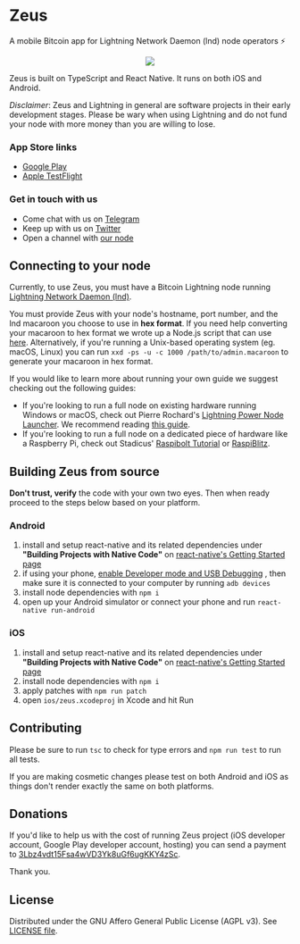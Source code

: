 # Zeus
A mobile Bitcoin app for Lightning Network Daemon (lnd) node operators ⚡️

<p align="center"><img src="https://user-images.githubusercontent.com/47701173/55417522-d7e5b680-553e-11e9-9488-a322d6c1d021.png"></p>

Zeus is built on TypeScript and React Native. It runs on both iOS and Android.

*Disclaimer*: Zeus and Lightning in general are software projects in their early development stages. Please be wary when using Lightning and do not fund your node with more money than you are willing to lose.

### App Store links
* [Google Play](https://play.google.com/store/apps/details?id=com.zeusln.zeus)
* [Apple TestFlight](https://testflight.apple.com/join/gpVFzEHN)

### Get in touch with us
* Come chat with us on
[Telegram](https://t.me/zeusLN)
* Keep up with us on
[Twitter](https://twitter.com/ZeusLN)
* Open a channel with 
[our node](https://1ml.com/node/03b053229a315d4071520d7466f50b91be0edad375122c15932ba3334539a72a6c)


## Connecting to your node

Currently, to use Zeus, you must have a Bitcoin Lightning node running
[Lightning Network Daemon (lnd)](https://github.com/LightningNetwork/lnd).

You must provide Zeus with your node's hostname, port number, and the lnd macaroon you choose to use in **hex format**. If you need help converting your macaroon to hex format we wrote up a Node.js script that can use
[here](https://github.com/ZeusLN/lnd-hex-macaroon-generator/). Alternatively, if you're running a Unix-based operating system (eg. macOS, Linux) you can run `xxd -ps -u -c 1000 /path/to/admin.macaroon` to generate your macaroon in hex format.

If you would like to learn more about running your own guide we suggest checking out the following guides:
* If you're looking to run a full node on existing hardware running Windows or macOS, check out Pierre Rochard's
[Lightning Power Node Launcher](https://github.com/PierreRochard/node-launcher).
We recommend reading
[this guide](https://medium.com/lightning-power-users/windows-macos-lightning-network-284bd5034340).
* If you're looking to run a full node on a dedicated piece of hardware like a Raspberry Pi, check out Stadicus'
[Raspibolt Tutorial](https://github.com/Stadicus/guides/tree/master/raspibolt) or
[RaspiBlitz](https://github.com/rootzoll/raspiblitz/).

## Building Zeus from source

**Don't trust, verify** the code with your own two eyes. Then when ready proceed to the steps below based on your platform.

### Android
1. install and setup react-native and its related dependencies under **"Building Projects with Native Code"** on
[react-native's Getting Started page](https://facebook.github.io/react-native/docs/getting-started.html)
2. if using your phone,
[enable Developer mode and USB Debugging](https://developer.android.com/studio/debug/dev-options)
, then make sure it is connected to your computer by running `adb devices`
3. install node dependencies with `npm i`
4. open up your Android simulator or connect your phone and run `react-native run-android`

### iOS
1. install and setup react-native and its related dependencies under **"Building Projects with Native Code"** on
[react-native's Getting Started page](https://facebook.github.io/react-native/docs/getting-started.html)
2. install node dependencies with `npm i`
3. apply patches with `npm run patch`
4. open `ios/zeus.xcodeproj` in Xcode and hit Run

## Contributing

Please be sure to run `tsc` to check for type errors and `npm run test` to run all tests.

If you are making cosmetic changes please test on both Android and iOS as things don't render exactly the same on both platforms.

## Donations

If you'd like to help us with the cost of running Zeus project (iOS developer account, Google Play developer account, hosting) you can send a payment to
[3Lbz4vdt15Fsa4wVD3Yk8uGf6ugKKY4zSc](https://blockstream.info/address/3Lbz4vdt15Fsa4wVD3Yk8uGf6ugKKY4zSc).

Thank you.

## License

Distributed under the GNU Affero General Public License (AGPL v3). See [LICENSE file](LICENSE).
